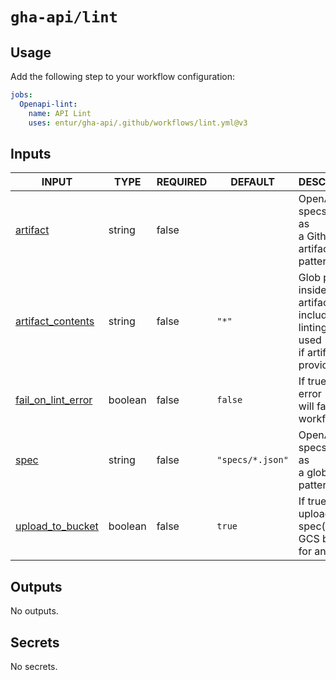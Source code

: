 # `gha-api/lint`

## Usage

Add the following step to your workflow configuration:

```yml
jobs:
  Openapi-lint:
    name: API Lint
    uses: entur/gha-api/.github/workflows/lint.yml@v3
```

## Inputs

<!-- AUTO-DOC-INPUT:START - Do not remove or modify this section -->

|                                         INPUT                                          |  TYPE   | REQUIRED |     DEFAULT      |                                           DESCRIPTION                                            |
|----------------------------------------------------------------------------------------|---------|----------|------------------|--------------------------------------------------------------------------------------------------|
|                <a name="input_artifact"></a>[artifact](#input_artifact)                | string  |  false   |                  |                  OpenAPI specs to lint, as <br>a Github artifact glob pattern.                   |
|  <a name="input_artifact_contents"></a>[artifact_contents](#input_artifact_contents)   | string  |  false   |      `"*"`       | Glob pattern inside artifacts to <br>include in linting, only used <br>if artifact is provided.  |
| <a name="input_fail_on_lint_error"></a>[fail_on_lint_error](#input_fail_on_lint_error) | boolean |  false   |     `false`      |                        If true, a lint error <br>will fail the workflow.                         |
|                      <a name="input_spec"></a>[spec](#input_spec)                      | string  |  false   | `"specs/*.json"` |                          OpenAPI specs to lint, as <br>a glob pattern.                           |
|    <a name="input_upload_to_bucket"></a>[upload_to_bucket](#input_upload_to_bucket)    | boolean |  false   |      `true`      |             If true, will upload the <br>spec(s) to a GCS bucket <br>for analytics.              |

<!-- AUTO-DOC-INPUT:END -->

## Outputs

<!-- AUTO-DOC-OUTPUT:START - Do not remove or modify this section -->
No outputs.
<!-- AUTO-DOC-OUTPUT:END -->

## Secrets

<!-- AUTO-DOC-SECRETS:START - Do not remove or modify this section -->
No secrets.
<!-- AUTO-DOC-SECRETS:END -->
